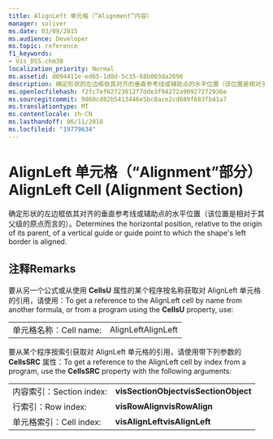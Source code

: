 ```yaml
---
title: AlignLeft 单元格（“Alignment”内容）
manager: soliver
ms.date: 03/09/2015
ms.audience: Developer
ms.topic: reference
f1_keywords:
- Vis_DSS.chm30
localization_priority: Normal
ms.assetid: d094411e-ed65-1d0d-5c35-68b003da2696
description: 确定形状的左边框依其对齐的垂直参考线或辅助点的水平位置（该位置是相对于其父级的原点而言的）。
ms.openlocfilehash: f2fc7ef62723812f7dde3f94272a90927272936e
ms.sourcegitcommit: 9d60cd82b5413446e5bc8ace2cd689f683fb41a7
ms.translationtype: MT
ms.contentlocale: zh-CN
ms.lasthandoff: 06/11/2018
ms.locfileid: "19779634"
---
```

# <a name="alignleft-cell-alignment-section"></a><span data-ttu-id="2c11c-103">AlignLeft 单元格（“Alignment”部分）</span><span class="sxs-lookup"><span data-stu-id="2c11c-103">AlignLeft Cell (Alignment Section)</span></span>

<span data-ttu-id="2c11c-104">确定形状的左边框依其对齐的垂直参考线或辅助点的水平位置（该位置是相对于其父级的原点而言的）。</span><span class="sxs-lookup"><span data-stu-id="2c11c-104">Determines the horizontal position, relative to the origin of its parent, of a vertical guide or guide point to which the shape's left border is aligned.</span></span>
  
## <a name="remarks"></a><span data-ttu-id="2c11c-105">注释</span><span class="sxs-lookup"><span data-stu-id="2c11c-105">Remarks</span></span>

<span data-ttu-id="2c11c-106">要从另一个公式或从使用 **CellsU** 属性的某个程序按名称获取对 AlignLeft 单元格的引用，请使用：</span><span class="sxs-lookup"><span data-stu-id="2c11c-106">To get a reference to the AlignLeft cell by name from another formula, or from a program using the **CellsU** property, use:</span></span> 
  
|||
|:-----|:-----|
| <span data-ttu-id="2c11c-107">单元格名称：</span><span class="sxs-lookup"><span data-stu-id="2c11c-107">Cell name:</span></span>  <br/> | <span data-ttu-id="2c11c-108">AlignLeft</span><span class="sxs-lookup"><span data-stu-id="2c11c-108">AlignLeft</span></span>  <br/> |
   
<span data-ttu-id="2c11c-109">要从某个程序按索引获取对 AlignLeft 单元格的引用，请使用带下列参数的 **CellsSRC** 属性：</span><span class="sxs-lookup"><span data-stu-id="2c11c-109">To get a reference to the AlignLeft cell by index from a program, use the **CellsSRC** property with the following arguments:</span></span> 
  
|||
|:-----|:-----|
| <span data-ttu-id="2c11c-110">内容索引：</span><span class="sxs-lookup"><span data-stu-id="2c11c-110">Section index:</span></span>  <br/> |<span data-ttu-id="2c11c-111">**visSectionObject**</span><span class="sxs-lookup"><span data-stu-id="2c11c-111">**visSectionObject**</span></span> <br/> |
| <span data-ttu-id="2c11c-112">行索引：</span><span class="sxs-lookup"><span data-stu-id="2c11c-112">Row index:</span></span>  <br/> |<span data-ttu-id="2c11c-113">**visRowAlign**</span><span class="sxs-lookup"><span data-stu-id="2c11c-113">**visRowAlign**</span></span> <br/> |
| <span data-ttu-id="2c11c-114">单元格索引：</span><span class="sxs-lookup"><span data-stu-id="2c11c-114">Cell index:</span></span>  <br/> |<span data-ttu-id="2c11c-115">**visAlignLeft**</span><span class="sxs-lookup"><span data-stu-id="2c11c-115">**visAlignLeft**</span></span> <br/> |
   

